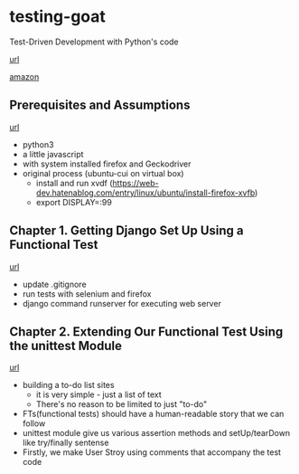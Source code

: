 # testing-goat
Test-Driven Development with Python's code

[url](https://www.safaribooksonline.com/library/view/test-driven-development-with/9781491958698/)

[amazon](https://www.amazon.co.jp/dp/B074HXXXLS/ref=dp-kindle-redirect?_encoding=UTF8&btkr=1)

## Prerequisites and Assumptions

[url](https://www.safaribooksonline.com/library/view/test-driven-development-with/9781491958698/preface02.html#firefox_gecko)

- python3
- a little javascript
- with system installed firefox and Geckodriver
- original process (ubuntu-cui on virtual box) 
    - install and run xvdf (https://web-dev.hatenablog.com/entry/linux/ubuntu/install-firefox-xvfb)
    - export DISPLAY=:99

## Chapter 1. Getting Django Set Up Using a Functional Test
[url](https://www.safaribooksonline.com/library/view/test-driven-development-with/9781491958698/ch01.html)

- update .gitignore
- run tests with selenium and firefox
- django command runserver for executing web server

## Chapter 2. Extending Our Functional Test Using the unittest Module
[url](https://www.safaribooksonline.com/library/view/test-driven-development-with/9781491958698/ch02.html#chapter_02_unittest)

- building a to-do list sites
    - it is very simple - just a list of text
    - There's no reason to be limited to just "to-do"
- FTs(functional tests) should have a human-readable story that we can follow
- unittest module give us various assertion methods and setUp/tearDown like try/finally sentense
- Firstly, we make User Stroy using comments that accompany the test code
    
